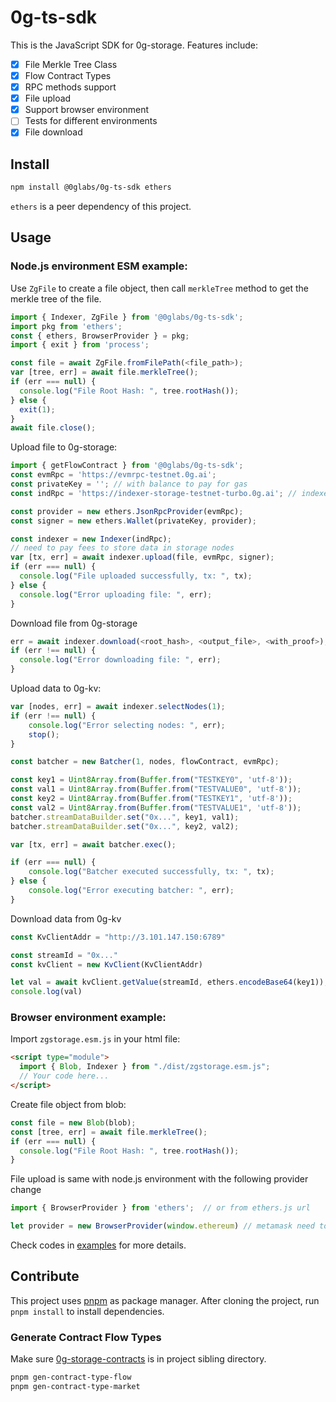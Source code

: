 # 0g-ts-sdk

This is the JavaScript SDK for 0g-storage. Features include:

- [x] File Merkle Tree Class
- [x] Flow Contract Types
- [x] RPC methods support
- [x] File upload
- [x] Support browser environment
- [ ] Tests for different environments
- [x] File download

## Install

```sh
npm install @0glabs/0g-ts-sdk ethers
```

`ethers` is a peer dependency of this project.

## Usage

### Node.js environment ESM example:

Use `ZgFile` to create a file object, then call `merkleTree` method to get the merkle tree of the file.

```js
import { Indexer, ZgFile } from '@0glabs/0g-ts-sdk';
import pkg from 'ethers';
const { ethers, BrowserProvider } = pkg;
import { exit } from 'process';

const file = await ZgFile.fromFilePath(<file_path>);
var [tree, err] = await file.merkleTree();
if (err === null) {
  console.log("File Root Hash: ", tree.rootHash());
} else {
  exit(1);
}
await file.close();
```

Upload file to 0g-storage:

```js
import { getFlowContract } from '@0glabs/0g-ts-sdk';
const evmRpc = 'https://evmrpc-testnet.0g.ai';
const privateKey = ''; // with balance to pay for gas
const indRpc = 'https://indexer-storage-testnet-turbo.0g.ai'; // indexer rpc

const provider = new ethers.JsonRpcProvider(evmRpc);
const signer = new ethers.Wallet(privateKey, provider);

const indexer = new Indexer(indRpc);
// need to pay fees to store data in storage nodes
var [tx, err] = await indexer.upload(file, evmRpc, signer);
if (err === null) {
  console.log("File uploaded successfully, tx: ", tx);
} else {
  console.log("Error uploading file: ", err);
}
```

Download file from 0g-storage

```js
err = await indexer.download(<root_hash>, <output_file>, <with_proof>);
if (err !== null) {
  console.log("Error downloading file: ", err);
}
```

Upload data to 0g-kv:

```js
var [nodes, err] = await indexer.selectNodes(1);
if (err !== null) {
    console.log("Error selecting nodes: ", err);
    stop();
}

const batcher = new Batcher(1, nodes, flowContract, evmRpc);

const key1 = Uint8Array.from(Buffer.from("TESTKEY0", 'utf-8'));
const val1 = Uint8Array.from(Buffer.from("TESTVALUE0", 'utf-8'));
const key2 = Uint8Array.from(Buffer.from("TESTKEY1", 'utf-8'));
const val2 = Uint8Array.from(Buffer.from("TESTVALUE1", 'utf-8'));
batcher.streamDataBuilder.set("0x...", key1, val1);
batcher.streamDataBuilder.set("0x...", key2, val2);

var [tx, err] = await batcher.exec();

if (err === null) {
    console.log("Batcher executed successfully, tx: ", tx);
} else {
    console.log("Error executing batcher: ", err);
}
```

Download data from 0g-kv
```js
const KvClientAddr = "http://3.101.147.150:6789"

const streamId = "0x..."
const kvClient = new KvClient(KvClientAddr)

let val = await kvClient.getValue(streamId, ethers.encodeBase64(key1));
console.log(val)
```

### Browser environment example:

Import `zgstorage.esm.js` in your html file:

```html
<script type="module">
  import { Blob, Indexer } from "./dist/zgstorage.esm.js";
  // Your code here...
</script>
```

Create file object from blob:

```js
const file = new Blob(blob);
const [tree, err] = await file.merkleTree();
if (err === null) {
  console.log("File Root Hash: ", tree.rootHash());
}
```

File upload is same with node.js environment with the following provider change

```js
import { BrowserProvider } from 'ethers';  // or from ethers.js url

let provider = new BrowserProvider(window.ethereum) // metamask need to be installed
```

Check codes in [examples](./examples) for more details.

## Contribute

This project uses [pnpm](https://pnpm.js.org/) as package manager. After cloning the project, run `pnpm install` to install dependencies.

### Generate Contract Flow Types

Make sure [0g-storage-contracts](https://github.com/0glabs/0g-storage-contracts) is in project sibling directory.

```sh
pnpm gen-contract-type-flow
pnpm gen-contract-type-market
```
